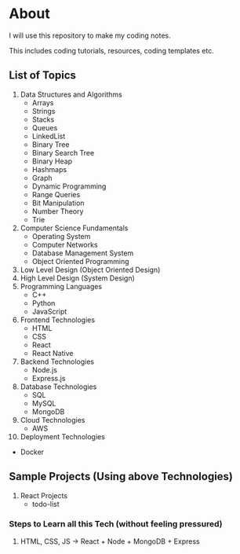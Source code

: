 # About

I will use this repository to make my coding notes.

This includes coding tutorials, resources, coding templates etc.

## List of Topics

1. Data Structures and Algorithms
   - Arrays
   - Strings
   - Stacks
   - Queues
   - LinkedList
   - Binary Tree
   - Binary Search Tree
   - Binary Heap
   - Hashmaps
   - Graph
   - Dynamic Programming
   - Range Queries
   - Bit Manipulation
   - Number Theory
   - Trie
2. Computer Science Fundamentals
   - Operating System
   - Computer Networks
   - Database Management System
   - Object Oriented Programming
3. Low Level Design (Object Oriented Design)
4. High Level Design (System Design)
5. Programming Languages
   - C++
   - Python
   - JavaScript
6. Frontend Technologies
   - HTML
   - CSS
   - React
   - React Native
7. Backend Technologies
   - Node.js
   - Express.js
8. Database Technologies
   - SQL
   - MySQL
   - MongoDB
9. Cloud Technologies
   - AWS
10. Deployment Technologies

- Docker

## Sample Projects (Using above Technologies)

1. React Projects
   - todo-list

### Steps to Learn all this Tech (without feeling pressured)

1. HTML, CSS, JS -> React + Node + MongoDB + Express
